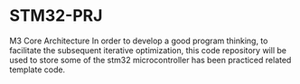 # STM32-PRJ
M3 Core Architecture
In order to develop a good program thinking, to facilitate the subsequent iterative optimization, this code repository will be used to store some of the stm32 microcontroller has been practiced related template code.
